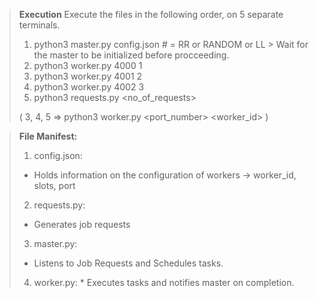 > **Execution**
>  Execute the files in the following order, on 5 separate terminals.
>  1. python3 master.py config.json <scheduling algorithm>                        # <scheduling algorithm> = RR or RANDOM or LL
      > Wait for the master to be initialized before procceeding.
>  2. python3 worker.py 4000 1
>  3. python3 worker.py 4001 2
>  4. python3 worker.py 4002 3
>  5. python3 requests.py <no_of_requests>
>  
>  ( 3, 4, 5 => python3 worker.py <port_number> <worker_id> )
  

> **File Manifest:**
> 1. config.json:
>   * Holds information on the configuration of workers -> worker_id, slots, port
> 2. requests.py:
>   * Generates job requests
> 3. master.py:
>   * Listens to Job Requests and Schedules tasks.
> 4. worker.py:
    * Executes tasks and notifies master on completion.
   
